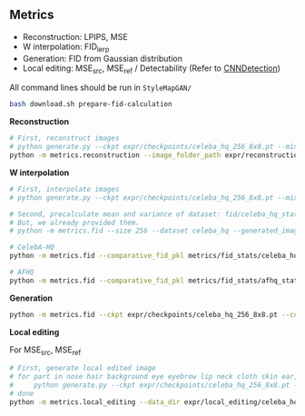 ## Metrics

* Reconstruction: LPIPS, MSE
* W interpolation: FID<sub>lerp</sub>
* Generation: FID from Gaussian distribution
* Local editing: MSE<sub>src</sub>, MSE<sub>ref</sub> / Detectability (Refer to [CNNDetection](https://github.com/PeterWang512/CNNDetection))


All command lines should be run in `StyleMapGAN/`
```bash
bash download.sh prepare-fid-calculation
```

<b>Reconstruction</b>
```bash
# First, reconstruct images
# python generate.py --ckpt expr/checkpoints/celeba_hq_256_8x8.pt --mixing_type reconstruction --test_lmdb data/celeba_hq/LMDB_test
python -m metrics.reconstruction --image_folder_path expr/reconstruction/celeba_hq
```

<b>W interpolation</b>
```bash
# First, interpolate images
# python generate.py --ckpt expr/checkpoints/celeba_hq_256_8x8.pt --mixing_type w_interpolation --test_lmdb data/celeba_hq/LMDB_test

# Second, precalculate mean and variance of dataset: fid/celeba_hq_stats_256_29000.pkl 
# But, we already provided them.
# python -m metrics.fid --size 256 --dataset celeba_hq --generated_image_path data/celeba_hq/LMDB_train

# CelebA-HQ
python -m metrics.fid --comparative_fid_pkl metrics/fid_stats/celeba_hq_stats_256_29000.pkl --dataset celeba_hq --generated_image_path expr/w_interpolation/celeba_hq 

# AFHQ
python -m metrics.fid --comparative_fid_pkl metrics/fid_stats/afhq_stats_256_15130.pkl --dataset afhq --generated_image_path expr/w_interpolation/afhq 
```

<b>Generation</b>
```bash
python -m metrics.fid --ckpt expr/checkpoints/celeba_hq_256_8x8.pt --comparative_fid_pkl metrics/fid_stats/celeba_hq_stats_256_29000.pkl --dataset celeba_hq
```

<b>Local editing</b>

For MSE<sub>src</sub>, MSE<sub>ref</sub>
```bash
# First, generate local edited image
# for part in nose hair background eye eyebrow lip neck cloth skin ear; do
#     python generate.py --ckpt expr/checkpoints/celeba_hq_256_8x8.pt --mixing_type local_editing --test_lmdb data/celeba_hq/LMDB_test --local_editing_part $part
# done
python -m metrics.local_editing --data_dir expr/local_editing/celeba_hq
```